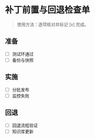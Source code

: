 # 补丁前置与回退检查单

> 使用方法：逐项核对并标记 [x] 完成。

## 准备

- [ ] 测试环通过
- [ ] 备份与快照

## 实施

- [ ] 分批发布
- [ ] 监控失败

## 回退

- [ ] 回退流程验证
- [ ] 知识库更新
